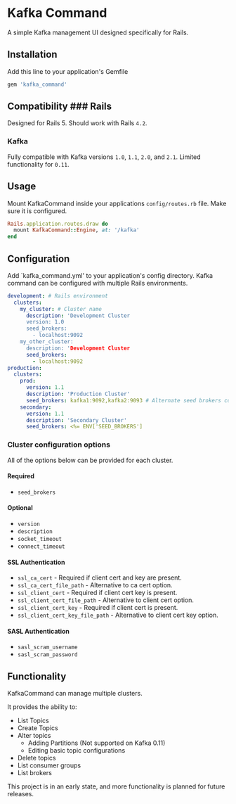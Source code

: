 # Kafka Command
A simple Kafka management UI designed specifically for Rails.

## Installation

Add this line to your application's Gemfile

```rb
gem 'kafka_command'
```

## Compatibility ### Rails

Designed for Rails 5. Should work with Rails `4.2`.

### Kafka

Fully compatible with Kafka versions `1.0`, `1.1`, `2.0`, and `2.1`. Limited functionality for `0.11`.

## Usage

Mount KafkaCommand inside your applications `config/routes.rb` file. Make sure it is configured.

```rb
Rails.application.routes.draw do
  mount KafkaCommand::Engine, at: '/kafka'
end
```

## Configuration
Add `kafka_command.yml' to your application's config directory. Kafka command can be configured with multiple Rails environments.

```yaml
development: # Rails environment
  clusters:
    my_cluster: # Cluster name
      description: 'Development Cluster
      version: 1.0
      seed_brokers:
        - localhost:9092
    my_other_cluster: 
      description: 'Development Cluster
      seed_brokers:
        - localhost:9092
production:
  clusters:
    prod:
      version: 1.1
      description: 'Production Cluster'
      seed_brokers: kafka1:9092,kafka2:9093 # Alternate seed brokers configuration
    secondary:
      version: 1.1
      description: 'Secondary Cluster'
      seed_brokers: <%= ENV['SEED_BROKERS']
```

### Cluster configuration options

All of the options below can be provided for each cluster.

#### Required

* `seed_brokers`

#### Optional
* `version`
* `description`
* `socket_timeout`
* `connect_timeout`

#### SSL Authentication
* `ssl_ca_cert` - Required if client cert and key are present.
* `ssl_ca_cert_file_path` - Alternative to ca cert option.
* `ssl_client_cert` - Required if client cert key is present.
* `ssl_client_cert_file_path` - Alternative to client cert option.
* `ssl_client_cert_key` - Required if client cert is present.
* `ssl_client_cert_key_file_path` - Alternative to client cert key option.

#### SASL Authentication
* `sasl_scram_username`
* `sasl_scram_password`

## Functionality

KafkaCommand can manage multiple clusters.

It provides the ability to:

* List Topics
* Create Topics
* Alter topics
  * Adding Partitions (Not supported on Kafka 0.11)
  * Editing basic topic configurations
* Delete topics
* List consumer groups
* List brokers

This project is in an early state, and more functionality is planned for future releases.
